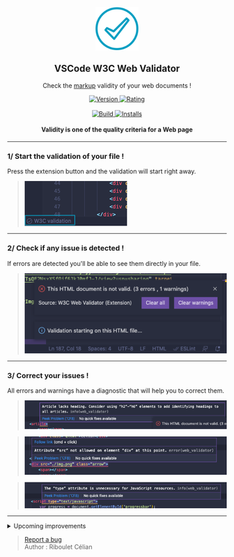 <p align="center">
 <img width="100px" height="100px" src="https://raw.githubusercontent.com/celian-rib/vscode-webvalidation-extension/main/images/webvalidator.png" align="center" alt="GitHub Readme Stats" />
 <h2 align="center">VSCode W3C Web Validator</h2>
 <p align="center">Check the <a href="https://validator.w3.org/docs/help.html#validation_basics">markup<a/> validity of your web documents !</p>
</p>
<p align="center">
    <a href="https://marketplace.visualstudio.com/items?itemName=CelianRiboulet.webvalidator">
      <img alt="Version" src="https://vsmarketplacebadge.apphb.com/version/CelianRiboulet.webvalidator.svg" />
    </a>
    <a href="https://marketplace.visualstudio.com/items?itemName=CelianRiboulet.webvalidator">
      <img alt="Rating" src="https://vsmarketplacebadge.apphb.com/rating-star/CelianRiboulet.webvalidator.svg" />
    </a>
    <br />
    <br />
    <a href="https://github.com/celian-rib/vscode-webvalidation-extension/actions/workflows/main.yml">
      <img alt="Build" src="https://github.com/celian-rib/vscode-webvalidation-extension/actions/workflows/main.yml/badge.svg" />
    </a>
    <a href="https://marketplace.visualstudio.com/items?itemName=CelianRiboulet.webvalidator">
      <img alt="Installs" src="https://vsmarketplacebadge.apphb.com/installs/CelianRiboulet.webvalidator.svg" />
    </a>
    <h4 align="center">Validity is one of the quality criteria for a Web page</h4>
</p>

***

### 1/ Start the validation of your file !
Press the extension button and the validation will start right away.
>![](https://github.com/celian-rib/vscode-webvalidation-extension/blob/main/images/command-button.png?raw=true)

***

### 2/ Check if any issue is detected !
If errors are detected you'll be able to see them directly in your file.
>![](https://github.com/celian-rib/vscode-webvalidation-extension/blob/main/images/popup.png?raw=true)

***

### 3/ Correct your issues !
All errors and warnings have a diagnostic that will help you to correct them.
>![](https://github.com/celian-rib/vscode-webvalidation-extension/blob/main/images/diagnostic.png?raw=true)

>![](https://github.com/celian-rib/vscode-webvalidation-extension/blob/main/images/diagnostic2.png?raw=true)

>![](https://github.com/celian-rib/vscode-webvalidation-extension/blob/main/images/diagnostic3.png?raw=true)

***

<details>
  <summary>Upcoming improvements</summary>

  - Check all your compatible workspace's files at the same time.

  - Auto-check all files in background every ten or twenty minutes.

***

</details>

> [Report a bug](https://github.com/celian-rib/vscode-webvalidation-extension/issues) <br />
> Author : Riboulet Célian
